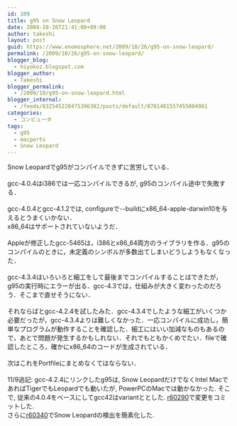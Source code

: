 ```yaml
---
id: 109
title: g95 on Snow Leopard
date: 2009-10-26T21:41:00+09:00
author: takeshi
layout: post
guid: https://www.enomosphere.net/2009/10/26/g95-on-snow-leopard/
permalink: /2009/10/26/g95-on-snow-leopard/
blogger_blog:
  - hiyokoz.blogspot.com
blogger_author:
  - Takeshi
blogger_permalink:
  - /2009/10/g95-on-snow-leopard.html
blogger_internal:
  - /feeds/832545220475396382/posts/default/8781481557455004981
categories:
  - コンピュータ
tags:
  - g95
  - macports
  - Snow Leopard
---
```

Snow Leopardでg95がコンパイルできずに苦労している．<br /><br />gcc-4.0.4はi386では一応コンパイルできるが, g95のコンパイル途中で失敗する．<br /><br />gcc-4.0.4とgcc-4.1.2では, configureで--buildにx86_64-apple-darwin10を与えるとうまくいかない．<br />x86_64はサポートされていないようだ．<br /><br />Appleが修正したgcc-5465は，i386とx86_64両方のライブラリを作る．g95のコンパイルのときに，未定義のシンボルが多数出てしまいどうしようもなくなった．<br /><br />gcc-4.3.4はいろいろと細工をして最後までコンパイルすることはできたが，g95の実行時にエラーが出る．gcc-4.3では，仕組みが大きく変わったのだろう．そこまで直せそうにない．<br /><br />それならばとgcc-4.2.4を試したみた．gcc-4.3.4でしたような細工がいくつか必要だったが，gcc-4.3.4よりは難しくなかった．一応コンパイルに成功し，簡単なプログラムが動作することを確認した．細工にはいい加減なものもあるので，あとで問題が発生するかもしれない．それでもともかくめでたい．fileで確認したところ，確かにx86_64のコードが生成されている．<br /><br />次はこれをPortfileにまとめなくてはならない．<br /><br />11/9追記: gcc-4.2.4にリンクしたg95は, Snow LeopardだけでなくIntel MacであればTigerでもLeopardでも動いたが, PowerPCのMacでは動かなかった. そこで, 従来の4.0.4をベースにしてgcc42はvariantととした. <a href="http://trac.macports.org/changeset/60290">r60290</a>で変更をコミットした.<br />さらに<a href="http://trac.macports.org/changeset/60340">r60340</a>でSnow Leopardの検出を簡素化した.